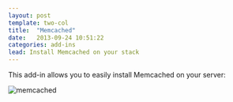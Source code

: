 ```yaml
---
layout: post
template: two-col
title:  "Memcached"
date:   2013-09-24 10:51:22
categories: add-ins
lead: Install Memcached on your stack
---
```

This add-in allows you to easily install Memcached on your server:

![memcached](http://cdn.cloud66.com.s3.amazonaws.com/images/help/memcached.png)